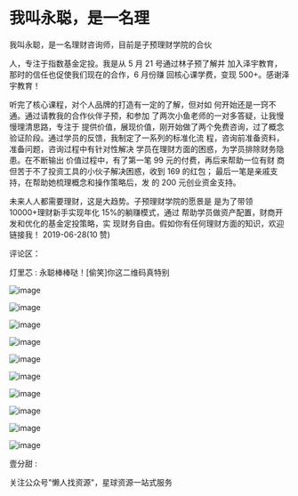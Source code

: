 # 我叫永聪，是一名理

我叫永聪，是一名理财咨询师，目前是子预理财学院的合伙

人，专注于指数基金定投。我是从 5 月 21 号通过林子预了解并 加入泽宇教育，那时的信任也促使我们现在的合作，6 月份赚 回核心课学费，变现 500+。感谢泽宇教育！

听完了核心课程，对个人品牌的打造有一定的了解，但对如 何开始还是一窍不通。通过请教我的合作伙伴子预，和参加 了两次小鱼老师的一对多答疑，让我慢慢理清思路，专注于 提供价值，展现价值，刚开始做了两个免费咨询，过了概念 验证阶段。通过学员的反馈，我制定了一系列的标准化流 程，咨询前准备资料，准备问题，咨询过程中有针对性解决 学员在理财方面的困惑，为学员排除财务隐患。在不断输出 价值过程中，有了第一笔 99 元的付费，再后来帮助一位有财 商但苦于不了投资工具的小伙子解决困惑，收到 169 的红包； 最后一笔是亲戚支持，在帮助她梳理概念和操作策略后，发 的 200 元创业资金支持。

未来人人都需要理财，这是大趋势。子预理财学院的愿景是 是为了带领 10000+理财新手实现年化 15%的躺赚模式，通过 帮助学员做资产配置，财商开发和优化的基金定投策略，实 现财务自由。假如你有任何理财方面的知识，欢迎链接我！ 2019-06-28(10 赞)

评论区：

灯里芯 : 永聪棒棒哒！[偷笑]你这二维码真特别

![image](img/Image_468.png)

![image](img/Image_469.png)

![image](img/Image_470.png)

![image](img/Image_471.png)

![image](img/Image_472.png)

![image](img/Image_473.png)

![image](img/Image_474.png)

![image](img/Image_475.png)

![image](img/Image_476.png)

![image](img/Image_477.png)

壹分甜 :

关注公众号"懒人找资源"，星球资源一站式服务
